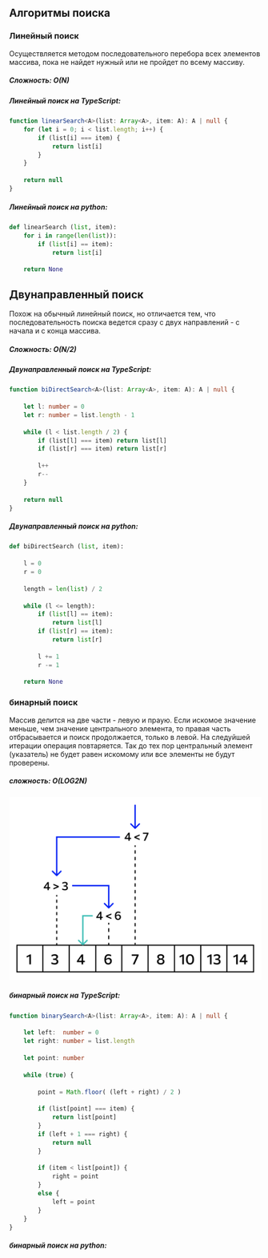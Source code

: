 ## Алгоритмы поиска  

### Линейный поиск  

Осуществляется методом последовательного перебора всех элементов массива, пока не найдет нужный или не пройдет по всему массиву.  

##### Сложность: O(N)

##### Линейный поиск на TypeScript:

```ts
function linearSearch<A>(list: Array<A>, item: A): A | null {
    for (let i = 0; i < list.length; i++) {
        if (list[i] === item) {
            return list[i]
        }
    }

    return null
}
```

##### Линейный поиск на python:

```py
def linearSearch (list, item):
    for i in range(len(list)):
        if (list[i] == item):
            return list[i]

    return None
```

## Двунаправленный поиск

Похож на обычный линейный поиск, но отличается тем, что последовательность поиска ведется сразу с двух направлений - с начала и с конца массива.  

##### Сложность: O(N/2)

##### Двунаправленный поиск на TypeScript:

```ts
function biDirectSearch<A>(list: Array<A>, item: A): A | null {

    let l: number = 0
    let r: number = list.length - 1

    while (l < list.length / 2) {
        if (list[l] === item) return list[l]
        if (list[r] === item) return list[r]

        l++
        r--
    }

    return null
}
```

##### Двунаправленный поиск на python:

```py
def biDirectSearch (list, item):

    l = 0
    r = 0

    length = len(list) / 2
    
    while (l <= length):
        if (list[l] == item): 
            return list[l]
        if (list[r] == item):
            return list[r]

        l += 1
        r -= 1

    return None
```

### бинарный поиск

Массив делится на две части - левую и праую. Если искомое значение меньше, чем значение центрального элемента, то правая часть отбрасывается и поиск продолжается, только в левой. На следуйшей итерации операция повтаряется. Так до тех пор центральный элемент (указатель) не будет равен искомому или все элементы не будут проверены.  

##### сложность: O(LOG2N)  

<img src="assets/binary-search.png" width="720">

##### бинарный поиск на TypeScript:    

```ts
function binarySearch<A>(list: Array<A>, item: A): A | null {

    let left:  number = 0
    let right: number = list.length

    let point: number

    while (true) {

        point = Math.floor( (left + right) / 2 )

        if (list[point] === item) {
            return list[point]
        }
        if (left + 1 === right) {
            return null
        }

        if (item < list[point]) {
            right = point
        }
        else {
            left = point
        }
    }
}
```

##### бинарный поиск на python:  

```py
```


